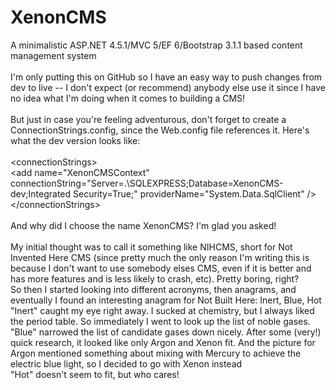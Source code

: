 XenonCMS
========

A minimalistic ASP.NET 4.5.1/MVC 5/EF 6/Bootstrap 3.1.1 based content management system<br />
<br />
I'm only putting this on GitHub so I have an easy way to push changes from dev to live -- I don't expect (or recommend) anybody else use it since I have no idea what I'm doing when it comes to building a CMS!<br />
<br />
But just in case you're feeling adventurous, don't forget to create a ConnectionStrings.config, since the Web.config file references it.  Here's what the dev version looks like:<br />
<br />
&lt;connectionStrings&gt;<br />
  &lt;add name=&quot;XenonCMSContext&quot; connectionString=&quot;Server=.\SQLEXPRESS;Database=XenonCMS-dev;Integrated Security=True;&quot; providerName=&quot;System.Data.SqlClient&quot; /&gt;<br />
&lt;/connectionStrings&gt;<br />
<br />
And why did I choose the name XenonCMS?  I'm glad you asked!<br />
<br />
My initial thought was to call it something like NIHCMS, short for Not Invented Here CMS (since pretty much the only reason I'm writing this is because I don't want to use somebody elses CMS, even if it is better and has more features and is less likely to crash, etc).  Pretty boring, right?<br />
So then I started looking into different acronyms, then anagrams, and eventually I found an interesting anagram for Not Built Here: Inert, Blue, Hot<br />
"Inert" caught my eye right away.  I sucked at chemistry, but I always liked the period table.  So immediately I went to look up the list of noble gases.<br />
"Blue" narrowed the list of candidate gases down nicely.  After some (very!) quick research, it looked like only Argon and Xenon fit.  And the picture for Argon mentioned something about mixing with Mercury to achieve the electric blue light, so I decided to go with Xenon instead<br />
"Hot" doesn't seem to fit, but who cares!
